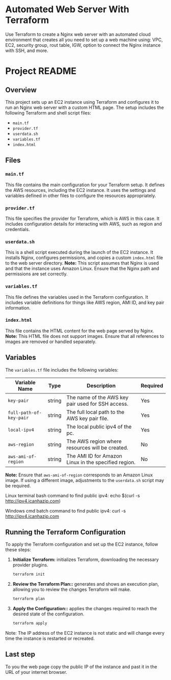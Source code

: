 # Automated Web Server With Terraform
Use Terraform to create a Nginx web server with an automated cloud environment that creates all you need to set up a web machine using: VPC, EC2, security group, rout table, IGW, option to connect the Nginx instance with SSH, and more.

# Project README

## Overview

This project sets up an EC2 instance using Terraform and configures it to run an Nginx web server with a custom HTML page. The setup includes the following Terraform and shell script files:

- `main.tf`
- `provider.tf`
- `userdata.sh`
- `variables.tf`
- `index.html`

## Files

### `main.tf`

This file contains the main configuration for your Terraform setup. It defines the AWS resources, including the EC2 instance. It uses the settings and variables defined in other files to configure the resources appropriately.

### `provider.tf`

This file specifies the provider for Terraform, which is AWS in this case. It includes configuration details for interacting with AWS, such as region and credentials.

### `userdata.sh`

This is a shell script executed during the launch of the EC2 instance. It installs Nginx, configures permissions, and copies a custom `index.html` file to the web server directory. **Note:** This script assumes that Nginx is used and that the instance uses Amazon Linux. Ensure that the Nginx path and permissions are set correctly.

### `variables.tf`

This file defines the variables used in the Terraform configuration. It includes variable definitions for things like AWS region, AMI ID, and key pair information.

### `index.html`

This file contains the HTML content for the web page served by Nginx. **Note:** This HTML file does not support images. Ensure that all references to images are removed or handled separately.

## Variables

The `variables.tf` file includes the following variables:

| Variable Name            | Type    | Description                                         | Required |
|--------------------------|---------|-----------------------------------------------------|----------|
| `key-pair`                | string  | The name of the AWS key pair used for SSH access.  | Yes      |
| `full-path-of-key-pair`  | string  | The full local path to the AWS key pair file.      | Yes      |
| `local-ipv4`             | string  | The local public ipv4 of the pc.                   | Yes      |
| `aws-region`             | string  | The AWS region where resources will be created.    | No       |
| `aws-ami-of-region`      | string  | The AMI ID for Amazon Linux in the specified region. | No       |

**Note:** Ensure that `aws-ami-of-region` corresponds to an Amazon Linux image. If using a different image, adjustments to the `userdata.sh` script may be required.

Linux terminal bash command to find public ipv4:   echo $(curl -s http://ipv4.icanhazip.com)

Windows cmd batch command to find public ipv4:   curl -s http://ipv4.icanhazip.com

## Running the Terraform Configuration

To apply the Terraform configuration and set up the EC2 instance, follow these steps:

1. **Initialize Terraform:**
initializes Terraform, downloading the necessary provider plugins.
   ```bash
   terraform init

2. **Review the Terraform Plan::** 
generates and shows an execution plan, allowing you to review the changes Terraform will make.
   ```bash
   terraform plan

3. **Apply the Configuration::**
applies the changes required to reach the desired state of the configuration.
   ```bash
   terraform apply

Note: The IP address of the EC2 instance is not static and will change every time the instance is restarted or recreated.

## Last step
To you the web page copy the public IP of the instance and past it in the URL of your internet browser.
